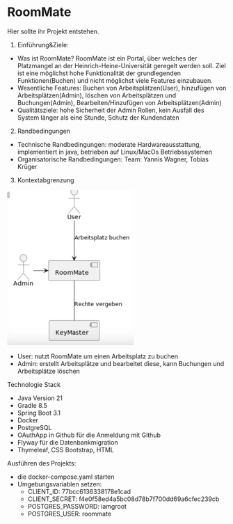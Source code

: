 # RoomMate

Hier sollte ihr Projekt entstehen.

1. Einführung&Ziele:
- Was ist RoomMate? RoomMate ist ein Portal, über welches der Platzmangel an der Heinrich-Heine-Universität
geregelt werden soll. Ziel ist eine möglichst hohe Funktionalität der grundlegenden Funktionen(Buchen) und 
nicht möglichst viele Features einzubauen.
- Wesentliche Features: Buchen von Arbeitsplätzen(User), hinzufügen von Arbeitsplätzen(Admin), löschen von Arbeitsplätzen
und Buchungen(Admin), Bearbeiten/Hinzufügen von Arbeitsplätzen(Admin)
- Qualitätsziele: hohe Sicherheit der Admin Rollen, kein Ausfall des System länger als eine Stunde, Schutz der Kundendaten

2. Randbedingungen
- Technische Randbedingungen: moderate Hardwareausstattung, implementiert in java, betrieben auf Linux/MacOs 
Betriebssystemen
- Organisatorische Randbedingungen: Team: Yannis Wagner, Tobias Krüger
3. Kontextabgrenzung

![img.png](img.png)

- User: nutzt RoomMate um einen Arbeitsplatz zu buchen
- Admin: erstellt Arbeitsplätze und bearbeitet diese, kann Buchungen und Arbeitsplätze löschen

Technologie Stack  
- Java Version 21  
- Gradle 8.5  
- Spring Boot 3.1  
- Docker  
- PostgreSQL  
- OAuthApp in Github für die Anmeldung mit Github  
- Flyway für die Datenbankmigration  
- Thymeleaf, CSS Bootstrap, HTML  

Ausführen des Projekts:
- die docker-compose.yaml starten  
- Umgebungsvariablen setzen:    
	-  CLIENT_ID: 77bcc6136338178e1cad  
	-  CLIENT_SECRET: f4e0f58ed4a5bc08d78b7f700dd69a6cfec239cb  
	-  POSTGRES_PASSWORD: iamgroot  
	-  POSTGRES_USER: roommate  

